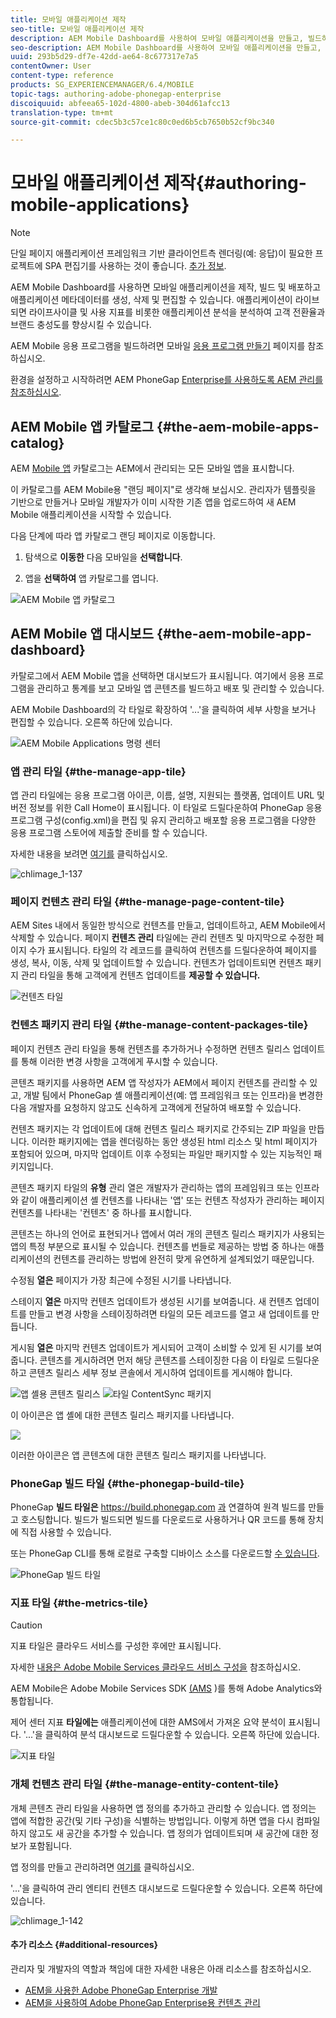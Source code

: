 ```yaml
---
title: 모바일 애플리케이션 제작
seo-title: 모바일 애플리케이션 제작
description: AEM Mobile Dashboard를 사용하여 모바일 애플리케이션을 만들고, 빌드하고, 배포하고, 애플리케이션 메타데이터를 만들고, 삭제하고, 편집할 수 있습니다. 자세한 내용은 이 페이지를 참조하십시오.
seo-description: AEM Mobile Dashboard를 사용하여 모바일 애플리케이션을 만들고, 빌드하고, 배포하고, 애플리케이션 메타데이터를 만들고, 삭제하고, 편집할 수 있습니다. 자세한 내용은 이 페이지를 참조하십시오.
uuid: 293b5d29-df7e-42dd-ae64-8c677317e7a5
contentOwner: User
content-type: reference
products: SG_EXPERIENCEMANAGER/6.4/MOBILE
topic-tags: authoring-adobe-phonegap-enterprise
discoiquuid: abfeea65-102d-4800-abeb-304d61afcc13
translation-type: tm+mt
source-git-commit: cdec5b3c57ce1c80c0ed6b5cb7650b52cf9bc340

---
```



# 모바일 애플리케이션 제작{#authoring-mobile-applications}

>[!NOTE]
>
>단일 페이지 애플리케이션 프레임워크 기반 클라이언트측 렌더링(예: 응답)이 필요한 프로젝트에 SPA 편집기를 사용하는 것이 좋습니다. [추가 정보](/help/sites-developing/spa-overview.md).

AEM Mobile Dashboard를 사용하면 모바일 애플리케이션을 제작, 빌드 및 배포하고 애플리케이션 메타데이터를 생성, 삭제 및 편집할 수 있습니다. 애플리케이션이 라이브되면 라이프사이클 및 사용 지표를 비롯한 애플리케이션 분석을 분석하여 고객 전환율과 브랜드 충성도를 향상시킬 수 있습니다.

AEM Mobile 응용 프로그램을 빌드하려면 모바일 [응용 프로그램 만들기](/help/mobile/building-app-mobile-phonegap.md) 페이지를 참조하십시오.

환경을 설정하고 시작하려면 AEM PhoneGap [Enterprise를 사용하도록 AEM 관리를 참조하십시오](/help/mobile/administer-phonegap.md).

## AEM Mobile 앱 카탈로그 {#the-aem-mobile-apps-catalog}

AEM [Mobile 앱](http://localhost:4502/aem/apps.html/content/phonegap) 카탈로그는 AEM에서 관리되는 모든 모바일 앱을 표시합니다.

이 카탈로그를 AEM Mobile용 &quot;랜딩 페이지&quot;로 생각해 보십시오. 관리자가 템플릿을 기반으로 만들거나 모바일 개발자가 이미 시작한 기존 앱을 업로드하여 새 AEM Mobile 애플리케이션을 시작할 수 있습니다.

다음 단계에 따라 앱 카탈로그 랜딩 페이지로 이동합니다.

1. 탐색으로 **이동한** 다음 모바일을 **선택합니다**.

1. 앱을 **선택하여** 앱 카탈로그를 엽니다.

![AEM Mobile 앱 카탈로그](assets/chlimage_1-135.png)

## AEM Mobile 앱 대시보드 {#the-aem-mobile-app-dashboard}

카탈로그에서 AEM Mobile 앱을 선택하면 대시보드가 표시됩니다. 여기에서 응용 프로그램을 관리하고 통계를 보고 모바일 앱 콘텐츠를 빌드하고 배포 및 관리할 수 있습니다.

AEM Mobile Dashboard의 각 타일로 확장하여 &#39;...&#39;을 클릭하여 세부 사항을 보거나 편집할 수 있습니다. 오른쪽 하단에 있습니다.

![AEM Mobile Applications 명령 센터](assets/chlimage_1-136.png)

### 앱 관리 타일 {#the-manage-app-tile}

앱 관리 타일에는 응용 프로그램 아이콘, 이름, 설명, 지원되는 플랫폼, 업데이트 URL 및 버전 정보를 위한 Call Home이 표시됩니다. 이 타일로 드릴다운하여 PhoneGap 응용 프로그램 구성(config.xml)을 편집 및 유지 관리하고 배포할 응용 프로그램을 다양한 응용 프로그램 스토어에 제출할 준비를 할 수 있습니다.

자세한 내용을 보려면 [여기를](/help/mobile/phonegap-app-details-tile.md) 클릭하십시오.

![chlimage_1-137](assets/chlimage_1-137.png)

### 페이지 컨텐츠 관리 타일 {#the-manage-page-content-tile}

AEM Sites 내에서 동일한 방식으로 컨텐츠를 만들고, 업데이트하고, AEM Mobile에서 삭제할 수 있습니다. 페이지 **컨텐츠 관리** 타일에는 관리 컨텐츠 및 마지막으로 수정한 페이지 수가 표시됩니다. 타일의 각 레코드를 클릭하여 컨텐츠를 드릴다운하여 페이지를 생성, 복사, 이동, 삭제 및 업데이트할 수 있습니다. 컨텐츠가 업데이트되면 컨텐츠 패키지 관리 타일을 통해 고객에게 컨텐츠 업데이트를 **제공할 수 있습니다.**

![컨텐츠 타일](assets/chlimage_1-138.png)

### 컨텐츠 패키지 관리 타일 {#the-manage-content-packages-tile}

페이지 컨텐츠 관리 타일을 통해 컨텐츠를 추가하거나 수정하면 컨텐츠 릴리스 업데이트를 통해 이러한 변경 사항을 고객에게 푸시할 수 있습니다.

콘텐츠 패키지를 사용하면 AEM 앱 작성자가 AEM에서 페이지 컨텐츠를 관리할 수 있고, 개발 팀에서 PhoneGap 셸 애플리케이션(예: 앱 프레임워크 또는 인프라)을 변경한 다음 개발자를 요청하지 않고도 신속하게 고객에게 전달하여 배포할 수 있습니다.

컨텐츠 패키지는 각 업데이트에 대해 컨텐츠 릴리스 패키지로 간주되는 ZIP 파일을 만듭니다. 이러한 패키지에는 앱을 렌더링하는 동안 생성된 html 리소스 및 html 페이지가 포함되어 있으며, 마지막 업데이트 이후 수정되는 파일만 패키지할 수 있는 지능적인 패키지입니다.

콘텐츠 패키지 타일의 **유형** 관리 열은 개발자가 관리하는 앱의 프레임워크 또는 인프라와 같이 애플리케이션 셸 컨텐츠를 나타내는 &#39;앱&#39; 또는 컨텐츠 작성자가 관리하는 페이지 컨텐츠를 나타내는 &#39;컨텐츠&#39; 중 하나를 표시합니다.

콘텐츠는 하나의 언어로 표현되거나 앱에서 여러 개의 콘텐츠 릴리스 패키지가 사용되는 앱의 특정 부분으로 표시될 수 있습니다. 컨텐츠를 번들로 제공하는 방법 중 하나는 애플리케이션의 컨텐츠를 관리하는 방법에 완전히 맞게 유연하게 설계되었기 때문입니다.

수정됨 **열은** 페이지가 가장 최근에 수정된 시기를 나타냅니다.

스테이지 **열은** 마지막 컨텐츠 업데이트가 생성된 시기를 보여줍니다. 새 컨텐츠 업데이트를 만들고 변경 사항을 스테이징하려면 타일의 모든 레코드를 열고 새 업데이트를 만듭니다.

게시됨 **열은** 마지막 컨텐츠 업데이트가 게시되어 고객이 소비할 수 있게 된 시기를 보여줍니다. 콘텐츠를 게시하려면 먼저 해당 콘텐츠를 스테이징한 다음 이 타일로 드릴다운하고 콘텐츠 릴리스 세부 정보 콘솔에서 게시하여 업데이트를 게시해야 합니다.

![앱 셸용 콘텐츠](assets/chlimage_1-139.png) 릴리스 ![타일 ContentSync 패키지](do-not-localize/chlimage_1-5.png)

이 아이콘은 앱 셸에 대한 콘텐츠 릴리스 패키지를 나타냅니다.

![](do-not-localize/chlimage_1-6.png)

이러한 아이콘은 앱 콘텐츠에 대한 콘텐츠 릴리스 패키지를 나타냅니다.

### PhoneGap 빌드 타일 {#the-phonegap-build-tile}

PhoneGap **빌드 타일은** https://build.phonegap.com [과](https://build.phonegap.com) 연결하여 원격 빌드를 만들고 호스팅합니다. 빌드가 빌드되면 빌드를 다운로드로 사용하거나 QR 코드를 통해 장치에 직접 사용할 수 있습니다.

또는 PhoneGap CLI를 통해 로컬로 구축할 디바이스 소스를 다운로드할 [수 있습니다](https://docs.phonegap.com/en/3.5.0/guide_cli_index.md.html).

![PhoneGap 빌드 타일](assets/chlimage_1-140.png)

### 지표 타일 {#the-metrics-tile}

>[!CAUTION]
>
>지표 타일은 클라우드 서비스를 구성한 후에만 표시됩니다.
>
>자세한 [내용은 Adobe Mobile Services 클라우드 서비스 구성을](/help/mobile/configure-adobe-mobile-cloud-service.md) 참조하십시오.

AEM Mobile은 Adobe Mobile Services SDK [(AMS](https://www.adobe.com/ca/solutions/digital-marketing/mobile-services/app-sdk.html) )를 통해 Adobe Analytics와 통합됩니다.

제어 센터 지표 **타일에는** 애플리케이션에 대한 AMS에서 가져온 요약 분석이 표시됩니다. &#39;...&#39;을 클릭하여 분석 대시보드로 드릴다운할 수 있습니다. 오른쪽 하단에 있습니다.

![지표 타일](assets/chlimage_1-141.png)

### 개체 컨텐츠 관리 타일 {#the-manage-entity-content-tile}

개체 콘텐츠 관리 타일을 사용하면 앱 정의를 추가하고 관리할 수 있습니다. 앱 정의는 앱에 적합한 공간(및 기타 구성)을 식별하는 방법입니다. 이렇게 하면 앱을 다시 컴파일하지 않고도 새 공간을 추가할 수 있습니다. 앱 정의가 업데이트되며 새 공간에 대한 정보가 포함됩니다.

앱 정의를 만들고 관리하려면 [여기를](/help/mobile/phonegap-app-definitions.md) 클릭하십시오.

&#39;...&#39;을 클릭하여 관리 엔티티 컨텐츠 대시보드로 드릴다운할 수 있습니다. 오른쪽 하단에 있습니다.

![chlimage_1-142](assets/chlimage_1-142.png)

#### 추가 리소스 {#additional-resources}

관리자 및 개발자의 역할과 책임에 대한 자세한 내용은 아래 리소스를 참조하십시오.

* [AEM을 사용한 Adobe PhoneGap Enterprise 개발](/help/mobile/developing-in-phonegap.md)
* [AEM을 사용하여 Adobe PhoneGap Enterprise용 컨텐츠 관리](/help/mobile/administer-phonegap.md)

